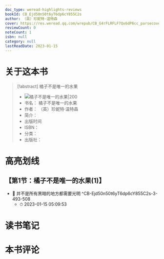 ```yaml
---
doc_type: weread-highlights-reviews
bookId: CB_Ejd50n50t6yT6dp6cY855C2s
author: （英）珍妮特·温特森
cover: https://res.weread.qq.com/wrepub/CB_G4rFLRFLF7Qx6dP6cc_parsecover
reviewCount: 0
noteCount: 1
isbn: null
category: null
lastReadDate: 2023-01-15
---
```

# 关于这本书
> [!abstract] 橘子不是唯一的水果
> - ![ 橘子不是唯一的水果|200](https://res.weread.qq.com/wrepub/CB_G4rFLRFLF7Qx6dP6cc_parsecover)
> - 书名： 橘子不是唯一的水果
> - 作者： （英）珍妮特·温特森
> - 简介： 
> - 出版时间 
> - ISBN： 
> - 分类： 
> - 出版社： 

# 高亮划线

## 【第1节：橘子不是唯一的水果(1)】


- 📌 并不是所有黑暗的地方都需要光明 ^CB-Ejd50n50t6yT6dp6cY855C2s-3-493-508
    - ⏱ 2023-01-15 05:09:53 
# 读书笔记

# 本书评论
